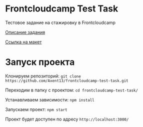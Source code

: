 # Frontcloudcamp Test Task

Тестовое задание на стажировку в Frontcloudcamp

[Описание задания](https://github.com/FrontCloudCamp/test-assignment)

[Ссылка на макет](https://www.figma.com/file/rzIp6awR6dGFVrcxcCEwzD/FrontCloudCamp?type=design&node-id=39-29554&t=yZOyF3gia0a2ky5r-0)

# Запуск проекта

Клонируем репозиторий:
`git clone https://github.com/Axent13/frontcloudcamp-test-task.git`

Переходим в папку с проектом:
`cd frontcloudcamp-test-task/`

Устанавливаем зависимости:
`npm install`

Запускаем проект:
`npm start`

Проект будет доступен по адресу `http://localhost:3000/`
